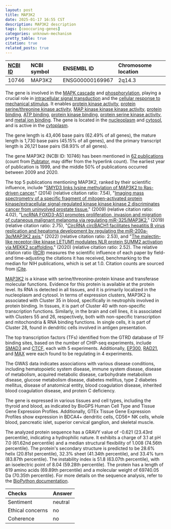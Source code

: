 ```yaml
---
layout: post
title: MAP3K2
date: 2025-01-17 16:55 CST
description: MAP3K2 description
tags: [cooccuring-genes]
categories: unknown-mechanism
pretty_table: true
citation: true
related_posts: true
---
```




| [NCBI ID](https://www.ncbi.nlm.nih.gov/gene/10746) | NCBI symbol | ENSEMBL ID | Chromosome location |
| :-------- | :------- | :-------- | :------- |
| 10746  | MAP3K2 | ENSG00000169967 | 2q14.3 |



The gene is involved in the [MAPK cascade](https://amigo.geneontology.org/amigo/term/GO:0000165) and [phosphorylation](https://amigo.geneontology.org/amigo/term/GO:0016310), playing a crucial role in [intracellular signal transduction](https://amigo.geneontology.org/amigo/term/GO:0035556) and the [cellular response to mechanical stimulus](https://amigo.geneontology.org/amigo/term/GO:0071260). It enables [protein kinase activity](https://amigo.geneontology.org/amigo/term/GO:0004672), [protein serine/threonine kinase activity](https://amigo.geneontology.org/amigo/term/GO:0004674), [MAP kinase kinase kinase activity](https://amigo.geneontology.org/amigo/term/GO:0004709), [protein binding](https://amigo.geneontology.org/amigo/term/GO:0005515), [ATP binding](https://amigo.geneontology.org/amigo/term/GO:0005524), [protein kinase binding](https://amigo.geneontology.org/amigo/term/GO:0019901), [protein serine kinase activity](https://amigo.geneontology.org/amigo/term/GO:0106310), and [metal ion binding](https://amigo.geneontology.org/amigo/term/GO:0046872). The gene is located in the [nucleoplasm](https://amigo.geneontology.org/amigo/term/GO:0005654) and [cytosol](https://amigo.geneontology.org/amigo/term/GO:0005829), and is active in the [cytoplasm](https://amigo.geneontology.org/amigo/term/GO:0005737).


The gene length is 43,406 base pairs (62.49% of all genes), the mature length is 1,730 base pairs (45.15% of all genes), and the primary transcript length is 26,121 base pairs (58.93% of all genes).


The gene MAP3K2 (NCBI ID: 10746) has been mentioned in [62 publications](https://pubmed.ncbi.nlm.nih.gov/?term=%22MAP3K2%22) (count from [Pubtator](https://academic.oup.com/nar/article/47/W1/W587/5494727), may differ from the hyperlink count). The earliest year of publication is 1999, and the middle 50% of publications occurred between 2009 and 2020.


The top 5 publications mentioning MAP3K2, ranked by their scientific influence, include "[SMYD3 links lysine methylation of MAP3K2 to Ras-driven cancer.](https://pubmed.ncbi.nlm.nih.gov/24847881)" (2014) (relative citation ratio: 7.54), "[Imaging mass spectrometry of a specific fragment of mitogen-activated protein kinase/extracellular signal-regulated kinase kinase kinase 2 discriminates cancer from uninvolved prostate tissue.](https://pubmed.ncbi.nlm.nih.gov/19690195)" (2009) (relative citation ratio: 4.02), "[LncRNA FOXD3-AS1 promotes proliferation, invasion and migration of cutaneous malignant melanoma via regulating miR-325/MAP3K2.](https://pubmed.ncbi.nlm.nih.gov/31541886)" (2019) (relative citation ratio: 2.75), "[CircRNA circBACH1 facilitates hepatitis B virus replication and hepatoma development by regulating the miR-200a-3p/MAP3K2 axis.](https://pubmed.ncbi.nlm.nih.gov/35352818)" (2022) (relative citation ratio: 2.53), and "[The malectin-like receptor-like kinase LETUM1 modulates NLR protein SUMM2 activation via MEKK2 scaffolding.](https://pubmed.ncbi.nlm.nih.gov/32839517)" (2020) (relative citation ratio: 2.52). The relative citation ratio ([RCR](https://journals.plos.org/plosbiology/article?id=10.1371/journal.pbio.1002541)) measures the scientific influence of each paper by field- and time-adjusting the citations it has received, benchmarking to the median for NIH publications, which is set at 1.0. Citation counts are sourced from [iCite](https://icite.od.nih.gov).


[MAP3K2](https://www.proteinatlas.org/ENSG00000169967-MAP3K2) is a kinase with serine/threonine-protein kinase and transferase molecular functions. Evidence for this protein is available at the protein level. Its RNA is detected in all tissues, and it is primarily localized in the nucleoplasm and cytosol. In terms of expression clusters, MAP3K2 is associated with Cluster 35 in blood, specifically in neutrophils involved in protein binding. In tissues, it is part of Cluster 40 with non-specific transcription functions. Similarly, in the brain and cell lines, it is associated with Clusters 55 and 26, respectively, both with non-specific transcription and mitochondria & RNA binding functions. In single cells, it is part of Cluster 28, found in dendritic cells involved in antigen presentation.


The top transcription factors (TFs) identified from the GTRD database of TF binding sites, based on the number of CHIP-seq experiments, include [SMAD3](https://www.ncbi.nlm.nih.gov/gene/4088) and [CTCF](https://www.ncbi.nlm.nih.gov/gene/10664), each with 5 experiments. Additionally, [EP300](https://www.ncbi.nlm.nih.gov/gene/2033), [RAD21](https://www.ncbi.nlm.nih.gov/gene/5885), and [MAX](https://www.ncbi.nlm.nih.gov/gene/4149) were each found to be regulating in 4 experiments.



The GWAS data indicates associations with various disease conditions, including hematopoietic system disease, immune system disease, disease of metabolism, acquired metabolic disease, carbohydrate metabolism disease, glucose metabolism disease, diabetes mellitus, type 2 diabetes mellitus, disease of anatomical entity, blood coagulation disease, inherited blood coagulation disease, and protein C deficiency.



The gene is expressed in various tissues and cell types, including the thyroid and blood, as indicated by BioGPS Human Cell Type and Tissue Gene Expression Profiles. Additionally, GTEx Tissue Gene Expression Profiles show expression in BDCA4+ dendritic cells, CD56+ NK cells, whole blood, pancreatic islet, superior cervical ganglion, and skeletal muscle.




The analyzed protein sequence has a GRAVY value of -0.621 (23.43rd percentile), indicating a hydrophilic nature. It exhibits a charge of 3.1 at pH 7.0 (61.62nd percentile) and a median structural flexibility of 1.008 (74.56th percentile). The protein's secondary structure is predicted to be 28.6% helix (20.81st percentile), 32.3% sheet (41.34th percentile), and 33.4% turn (83.87th percentile). The instability index is 51.8 (63.07th percentile), with an isoelectric point of 8.04 (59.28th percentile). The protein has a length of 619 amino acids (69.89th percentile) and a molecular weight of 69740.05 Da (70.35th percentile). For more details on the sequence analysis, refer to the [BioPython documentation](https://biopython.org/docs/1.75/api/Bio.SeqUtils.ProtParam.html).





| Checks    | Answer |
| :-------- | :------- |
| Sentiment  | neutral   |
| Ethical concerns | no     |
| Coherence    | no    |
